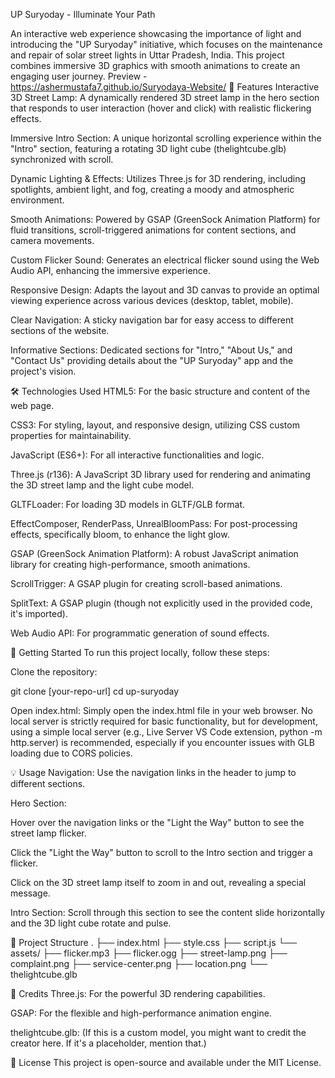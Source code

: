 UP Suryoday - Illuminate Your Path

An interactive web experience showcasing the importance of light and introducing the "UP Suryoday" initiative, which focuses on the maintenance and repair of solar street lights in Uttar Pradesh, India. This project combines immersive 3D graphics with smooth animations to create an engaging user journey.
Preview - https://ashermustafa7.github.io/Suryodaya-Website/
🌟 Features
Interactive 3D Street Lamp: A dynamically rendered 3D street lamp in the hero section that responds to user interaction (hover and click) with realistic flickering effects.

Immersive Intro Section: A unique horizontal scrolling experience within the "Intro" section, featuring a rotating 3D light cube (thelightcube.glb) synchronized with scroll.

Dynamic Lighting & Effects: Utilizes Three.js for 3D rendering, including spotlights, ambient light, and fog, creating a moody and atmospheric environment.

Smooth Animations: Powered by GSAP (GreenSock Animation Platform) for fluid transitions, scroll-triggered animations for content sections, and camera movements.

Custom Flicker Sound: Generates an electrical flicker sound using the Web Audio API, enhancing the immersive experience.

Responsive Design: Adapts the layout and 3D canvas to provide an optimal viewing experience across various devices (desktop, tablet, mobile).

Clear Navigation: A sticky navigation bar for easy access to different sections of the website.

Informative Sections: Dedicated sections for "Intro," "About Us," and "Contact Us" providing details about the "UP Suryoday" app and the project's vision.

🛠️ Technologies Used
HTML5: For the basic structure and content of the web page.

CSS3: For styling, layout, and responsive design, utilizing CSS custom properties for maintainability.

JavaScript (ES6+): For all interactive functionalities and logic.

Three.js (r136): A JavaScript 3D library used for rendering and animating the 3D street lamp and the light cube model.

GLTFLoader: For loading 3D models in GLTF/GLB format.

EffectComposer, RenderPass, UnrealBloomPass: For post-processing effects, specifically bloom, to enhance the light glow.

GSAP (GreenSock Animation Platform): A robust JavaScript animation library for creating high-performance, smooth animations.

ScrollTrigger: A GSAP plugin for creating scroll-based animations.

SplitText: A GSAP plugin (though not explicitly used in the provided code, it's imported).

Web Audio API: For programmatic generation of sound effects.

🚀 Getting Started
To run this project locally, follow these steps:

Clone the repository:

git clone [your-repo-url]
cd up-suryoday

Open index.html:
Simply open the index.html file in your web browser. No local server is strictly required for basic functionality, but for development, using a simple local server (e.g., Live Server VS Code extension, python -m http.server) is recommended, especially if you encounter issues with GLB loading due to CORS policies.

💡 Usage
Navigation: Use the navigation links in the header to jump to different sections.

Hero Section:

Hover over the navigation links or the "Light the Way" button to see the street lamp flicker.

Click the "Light the Way" button to scroll to the Intro section and trigger a flicker.

Click on the 3D street lamp itself to zoom in and out, revealing a special message.

Intro Section: Scroll through this section to see the content slide horizontally and the 3D light cube rotate and pulse.

📁 Project Structure
.
├── index.html
├── style.css
├── script.js
└── assets/
    ├── flicker.mp3
    ├── flicker.ogg
    ├── street-lamp.png
    ├── complaint.png
    ├── service-center.png
    ├── location.png
    └── thelightcube.glb

🤝 Credits
Three.js: For the powerful 3D rendering capabilities.

GSAP: For the flexible and high-performance animation engine.

thelightcube.glb: (If this is a custom model, you might want to credit the creator here. If it's a placeholder, mention that.)

📄 License
This project is open-source and available under the MIT License.
